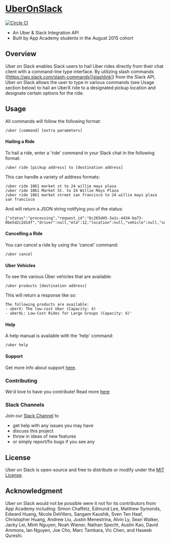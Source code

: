 # [UberOnSlack][uberslacklink]
[![Circle CI](https://circleci.com/gh/appacademy/uber_slack/tree/master.svg?style=svg)](https://circleci.com/gh/appacademy/uber_slack/tree/master)


* An Uber & Slack Integration API
* Built by App Academy students in the August 2015 cohort

## Overview

Uber on Slack enables Slack users to hail Uber rides directly from their chat client with a command-line type interface. By utilizing slash commands ([https://api.slack.com/slash-commands][slashlink]) from the Slack API, Uber on Slack allows the user to type in various commands (see Usage section below) to hail an UberX ride to a designated pickup location and designate certain options for the ride.

[slashlink]: https://api.slack.com/slash-commands
[uberslacklink]: https://uberonslack.com

## Usage

All commands will follow the following format:
```
/uber [command] [extra parameters]
```

#### Hailing a Ride
To hail a ride, enter a 'ride' command in your Slack chat in the following format:
```
/uber ride [pickup address] to [destination address]
```

This can handle a variety of address formats:
```
/uber ride 1061 market st to 24 willie mays plaza
/uber ride 1061 Market St. to 24 Willie Mays Plaza
/uber ride 1061 market street san francisco to 24 willie mays plaza san francisco
```

And will return a JSON string notifying you of the status:
```
{"status":"processing","request_id":"6c265d45-3a1c-4434-ba73-0be5d2c2d14f","driver":null,"eta":12,"location":null,"vehicle":null,"surge_multiplier":1.0}`
```

#### Cancelling a Ride
You can cancel a ride by using the 'cancel' command:
```
/uber cancel
```

#### Uber Vehicles
To see the various Über vehicles that are available:
```
/uber products [destination address]
```

This will return a response like so:
```
The following products are available:
- uberX: The low-cost Uber (Capacity: 4)
- uberXL: Low-Cost Rides for Large Groups (Capacity: 6)'
```

#### Help
A help manual is available with the 'help' command:
```
/uber help
```

#### Support
Get more info about support [here](support.md).

### Contributing
We'd love to have you contribute! Read more [here](develop.md)

### Slack Channels

Join our [Slack Channel](https://uberonslack.com/static_pages/join_slack_team) to

- get help with any issues you may have
- discuss this project
- throw in ideas of new features
- or simply report/fix bugs if you see any

## License
Uber on Slack is open-source and free to distribute or modify under the
[MIT License](LICENSE.txt).

## Acknowledgment
Uber on Slack would not be possible were it not for its contributors from App
Academy including: Simon Chaffetz, Edmund Lee, Matthew Symonds, Edward Huang,
Nicole DeVillers, Sangam Kaushik, Sven Ten Haaf, Christopher Huang,
Andrew Liu, Justin Menestrina, Alvin Ly, Sean Walker, Jacky Lei, Minh Nguyen,
Noah Wiener, Nathan Specht, Austin Kao, David Ammons, Ian Nguyen,
Joe Cho, Marc Tambara, Vic Chen, and Haseeb Qureshi.
